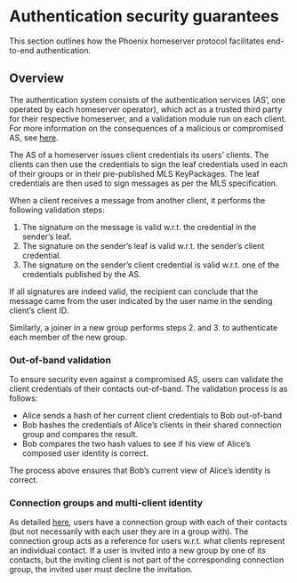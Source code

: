 # Authentication security guarantees

This section outlines how the Phoenix homeserver protocol facilitates end-to-end authentication.

## Overview

The authentication system consists of the authentication services (AS’, one operated by each homeserver operator), which act as a trusted third party for their respective homeserver, and a validation module run on each client. For more information on the consequences of a malicious or compromised AS, see [here](../../threat_model/qualitative/authentication_service.md).

The AS of a homeserver issues client credentials its users’ clients. The clients can then use the credentials to sign the leaf credentials used in each of their groups or in their pre-published MLS KeyPackages. The leaf credentials are then used to sign messages as per the MLS specification.

When a client receives a message from another client, it performs the following validation steps:

1. The signature on the message is valid w.r.t. the credential in the sender’s leaf.
2. The signature on the sender’s leaf is valid w.r.t. the sender’s client credential.
3. The signature on the sender’s client credential is valid w.r.t. one of the credentials published by the AS.

If all signatures are indeed valid, the recipient can conclude that the message came from the user indicated by the user name in the sending client’s client ID.

Similarly, a joiner in a new group performs steps 2. and 3. to authenticate each member of the new group.

### Out-of-band validation

To ensure security even against a compromised AS, users can validate the client credentials of their contacts out-of-band. The validation process is as follows:

- Alice sends a hash of her current client credentials to Bob out-of-band
- Bob hashes the credentials of Alice’s clients in their shared connection group and compares the result.
- Bob compares the two hash values to see if his view of Alice’s composed user identity is correct.

The process above ensures that Bob’s current view of Alice’s identity is correct.

### Connection groups and multi-client identity

As detailed [here](./connection_establishment.md), users have a connection group with each of their contacts (but not necessarily with each user they are in a group with). The connection group acts as a reference for users w.r.t. what clients represent an individual contact. If a user is invited into a new group by one of its contacts, but the inviting client is not part of the corresponding connection group, the invited user must decline the invitation.
